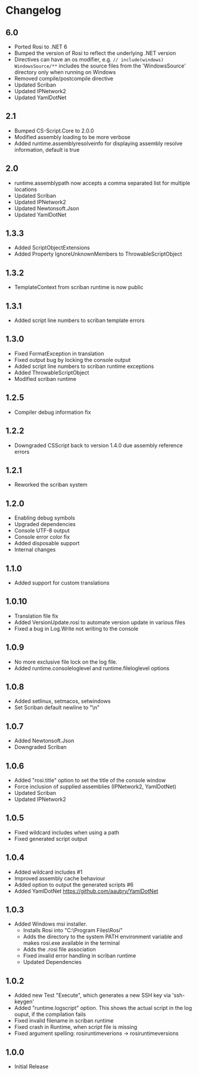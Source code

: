# Changelog

## 6.0
- Ported Rosi to .NET 6
- Bumped the version of Rosi to reflect the underlying .NET version
- Directives can have an os modifier, e.g. `// include(windows) WindowsSource/**` includes the source files from the 'WindowsSource' directory only when running on Windows
- Removed compile/postcompile directive
- Updated Scriban
- Updated IPNetwork2
- Updated YamlDotNet

## 2.1
- Bumped CS-Script.Core to 2.0.0
- Modified assembly loading to be more verbose
- Added runtime.assemblyresolveinfo for displaying assembly resolve information, default is true

## 2.0
- runtime.assemblypath now accepts a comma separated list for multiple locations
- Updated Scriban
- Updated IPNetwork2
- Updated Newtonsoft.Json
- Updated YamlDotNet

## 1.3.3
- Added ScriptObjectExtensions
- Added Property IgnoreUnknownMembers to ThrowableScriptObject

## 1.3.2
- TemplateContext from scriban runtime is now public

## 1.3.1
- Added script line numbers to scriban template errors

## 1.3.0
- Fixed FormatException in translation
- Fixed output bug by locking the console output
- Added script line numbers to scriban runtime exceptions
- Added ThrowableScriptObject
- Modified scriban runtime

## 1.2.5
- Compiler debug information fix

## 1.2.2
- Downgraded CSScript back to version 1.4.0 due assembly reference errors

## 1.2.1
- Reworked the scriban system

## 1.2.0
- Enabling debug symbols
- Upgraded dependencies
- Console UTF-8 output
- Console error color fix
- Added disposable support
- Internal changes

## 1.1.0
- Added support for custom translations

## 1.0.10
- Translation file fix
- Added VersionUpdate.rosi to automate version update in various files
- Fixed a bug in Log.Write not writing to the console

## 1.0.9
- No more exclusive file lock on the log file.
- Added runtime.consoleloglevel and runtime.fileloglevel options

## 1.0.8
- Added setlinux, setmacos, setwindows
- Set Scriban default newline to "\n"

## 1.0.7
- Added Newtonsoft.Json
- Downgraded Scriban

## 1.0.6
- Added "rosi.title" option to set the title of the console window
- Force inclusion of supplied assemblies (IPNetwork2, YamlDotNet)
- Updated Scriban
- Updated IPNetwork2

## 1.0.5
- Fixed wildcard includes when using a path
- Fixed generated script output

## 1.0.4
- Added wildcard includes #1
- Improved assembly cache behaviour
- Added option to output the generated scripts #6
- Added YamlDotNet https://github.com/aaubry/YamlDotNet

## 1.0.3
- Added Windows msi installer.
  - Installs Rosi into "C:\Program Files\Rosi\"
  - Adds the directory to the system PATH environment variable and makes rosi.exe available in the terminal
  - Adds the .rosi file association
  - Fixed invalid error handling in scriban runtime
  - Updated Dependencies

## 1.0.2
- Added new Test "Execute", which generates a new SSH key via 'ssh-keygen' 
- Added "runtime.logscript" option. This shows the actual script in the log ouput, if the compilation fails
- Fixed invalid filename in scriban runtime
- Fixed crash in Runtime, when script file is missing
- Fixed argument spelling: rosiruntimeverions -> rosiruntimeversions

## 1.0.0
- Initial Release
